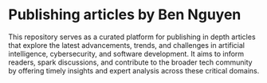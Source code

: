 # Publishing articles by Ben Nguyen

This repository serves as a curated platform for publishing in depth articles  that explore the latest advancements, trends, and challenges in artificial intelligence, cybersecurity, and software development. It aims to inform readers, spark discussions, and contribute to the broader tech community by offering timely insights and expert analysis across these critical domains.
